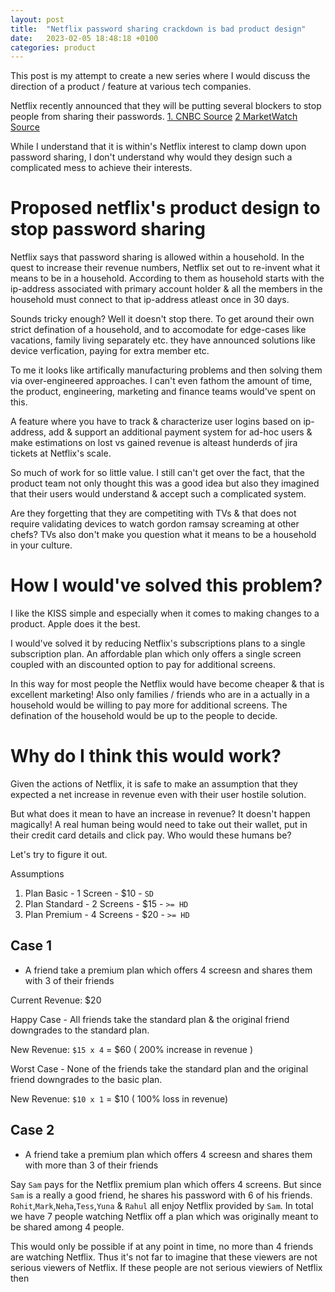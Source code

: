 ```yaml
---
layout: post
title:  "Netflix password sharing crackdown is bad product design"
date:   2023-02-05 18:48:18 +0100
categories: product
---
```


This post is my attempt to create a new series where I would discuss the direction of a product / feature at various tech companies.

Netflix recently announced that they will be putting several blockers to stop people from sharing their passwords. [1. CNBC Source](https://www.cnbc.com/2023/02/01/netflix-password-sharing-crackdown-faq-updates.html) [2 MarketWatch Source](https://www.marketwatch.com/story/heres-how-and-where-netflix-has-started-cracking-down-on-password-sharing-11675373633)

While I understand that it is within's Netflix interest to clamp down upon password sharing, I don't understand why would they design such a complicated mess to achieve their interests. 

# Proposed netflix's product design to stop password sharing

Netflix says that password sharing is allowed within a household. In the quest to increase their revenue numbers, Netflix set out to re-invent what it means to be in a household. According to them as household starts with the ip-address associated with primary account holder & all the members in the household must connect to that ip-address atleast once in 30 days. 

Sounds tricky enough? Well it doesn't stop there. To get around their own strict defination of a household, and to accomodate for edge-cases like vacations, family living separately etc. they have announced solutions like device verfication, paying for extra member etc. 

To me it looks like artifically manufacturing problems and then solving them via over-engineered approaches. I can't even fathom the amount of time, the product, engineering, marketing and finance teams would've spent on this. 

A feature where you have to track & characterize user logins based on ip-address, add & support an additional payment system for ad-hoc users & make estimations on lost vs gained revenue is alteast hunderds of jira tickets at Netflix's scale. 

So much of work for so little value. I still can't get over the fact, that the product team not only thought this was a good idea but also they imagined that their users would understand & accept such a complicated system. 

Are they forgetting that they are competiting with TVs & that does not require validating devices to watch gordon ramsay screaming at other chefs? TVs also don't make you question what it means to be a household in your culture.

# How I would've solved this problem? 

I like the KISS simple and especially when it comes to making changes to a product. Apple does it the best. 

I would've solved it by reducing Netflix's subscriptions plans to a single subscription plan. An affordable plan which only offers a single screen coupled with an discounted option to pay for additional screens. 

In this way for most people the Netflix would have become cheaper & that is excellent marketing! Also only families / friends who are in a actually in a household would be willing to pay more for additional screens. The defination of the household would be up to the people to decide.

# Why do I think this would work? 

Given the actions of Netflix, it is safe to make an assumption that they expected a net increase in revenue even with their user hostile solution. 

But what does it mean to have an increase in revenue? It doesn't happen magically! A real human being would need to take out their wallet, put in their credit card details and click pay. Who would these humans be? 

Let's try to figure it out. 

Assumptions

1. Plan Basic - 1 Screen - $10 - `SD` 
2. Plan Standard - 2 Screens - $15 - `>= HD` 
3. Plan Premium - 4 Screens - $20 - `>= HD` 

## Case 1 

- A friend take a premium plan which offers 4 screesn and shares them with 3 of their friends

Current Revenue: $20

Happy Case - All friends take the standard plan & the original friend downgrades to the standard plan. 

New Revenue: `$15 x 4` = $60 ( 200% increase in revenue ) 

Worst Case - None of the friends take the standard plan and the original friend downgrades to the basic plan. 

New Revenue: `$10 x 1` = $10 ( 100% loss in revenue)

## Case 2 

- A friend take a premium plan which offers 4 screesn and shares them with more than 3 of their friends

Say `Sam` pays for the Netflix premium plan which offers 4 screens. But since `Sam` is a really a good friend, he shares his password with 6 of his friends. `Rohit`,`Mark`,`Neha`,`Tess`,`Yuna` & `Rahul` all enjoy Netflix provided by `Sam`. In total we have 7 people watching Netflix off a plan which was originally meant to be shared among 4 people. 

This would only be possible if at any point in time, no more than 4 friends are watching Netflix. Thus it's not far to imagine that these viewers are not serious viewers of Netflix. If these people are not serious viewiers of Netflix then 